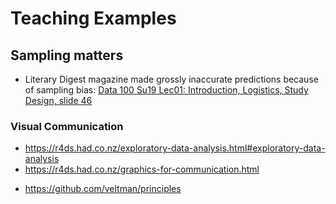 # Teaching Examples

## Sampling matters

* Literary Digest magazine made grossly inaccurate predictions because of sampling bias: [Data 100 Su19 Lec01: Introduction, Logistics, Study Design, slide 46](https://docs.google.com/presentation/d/1ebdSAx5Rl3PXJfDSYfM1MG375EvdKqZ4IJycKuHTLFU/edit#slide=id.g407c66229f_1_227)

### Visual Communication

- https://r4ds.had.co.nz/exploratory-data-analysis.html#exploratory-data-analysis
- https://r4ds.had.co.nz/graphics-for-communication.html

* https://github.com/veltman/principles
